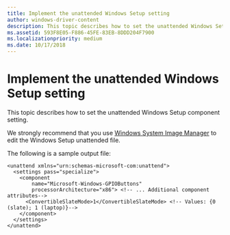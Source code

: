 ```yaml
---
title: Implement the unattended Windows Setup setting
author: windows-driver-content
description: This topic describes how to set the unattended Windows Setup component setting.
ms.assetid: 593F8E05-F886-45FE-83EB-8DDD204F7900
ms.localizationpriority: medium
ms.date: 10/17/2018
---
```


# Implement the unattended Windows Setup setting


This topic describes how to set the unattended Windows Setup component setting.

We strongly recommend that you use [Windows System Image Manager](http://go.microsoft.com/fwlink/p/?linkid=324691) to edit the Windows Setup unattended file.

The following is a sample output file:

``` syntax
<unattend xmlns="urn:schemas-microsoft-com:unattend">
  <settings pass="specialize">
    <component
        name="Microsoft-Windows-GPIOButtons"
        processorArchitecture="x86"> <!-- ... Additional component attributes-->
      <ConvertibleSlateMode>1</ConvertibleSlateMode> <!-- Values: {0 (slate); 1 (laptop)}-->
    </component>
  </settings>
</unattend>
```

 

 




